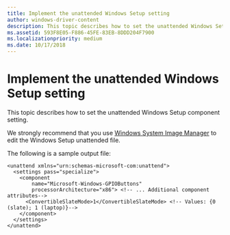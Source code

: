 ```yaml
---
title: Implement the unattended Windows Setup setting
author: windows-driver-content
description: This topic describes how to set the unattended Windows Setup component setting.
ms.assetid: 593F8E05-F886-45FE-83EB-8DDD204F7900
ms.localizationpriority: medium
ms.date: 10/17/2018
---
```


# Implement the unattended Windows Setup setting


This topic describes how to set the unattended Windows Setup component setting.

We strongly recommend that you use [Windows System Image Manager](http://go.microsoft.com/fwlink/p/?linkid=324691) to edit the Windows Setup unattended file.

The following is a sample output file:

``` syntax
<unattend xmlns="urn:schemas-microsoft-com:unattend">
  <settings pass="specialize">
    <component
        name="Microsoft-Windows-GPIOButtons"
        processorArchitecture="x86"> <!-- ... Additional component attributes-->
      <ConvertibleSlateMode>1</ConvertibleSlateMode> <!-- Values: {0 (slate); 1 (laptop)}-->
    </component>
  </settings>
</unattend>
```

 

 




